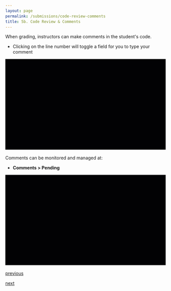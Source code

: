 ```yaml
---
layout: page
permalink: /submissions/code-review-comments
title: 5b. Code Review & Comments
---
```


When grading, instructors can make comments in the student's code.
  * Clicking on the line number will toggle a field for you to type your comment

![5B-1](/images/5B-1.gif)

Comments can be monitored and managed at: 
  * **Comments > Pending**

![5B-2](/images/5B-2.gif)

[previous](/submissions/grading)

[next](/additional/announcements)